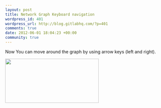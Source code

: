 ```yaml
--- 
layout: post
title: Network Graph Keyboard navigation
wordpress_id: 401
wordpress_url: http://blog.gitlabhq.com/?p=401
comments: true
date: 2012-06-01 18:04:23 +00:00
community: true
---
```

Now You can move around the graph by using arrow keys (left and right). 

<a href="http://blog.gitlabhq.com/wp-content/uploads/2012/06/gitlab_network.png"><img src="http://blog.gitlabhq.com/wp-content/uploads/2012/06/gitlab_network-300x142.png" alt="" title="gitlab_network" width="300" height="142" class="alignleft size-medium wp-image-402" /></a> 
